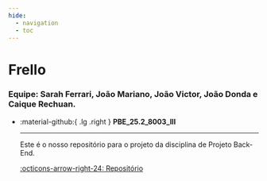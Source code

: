 ```yaml
---
hide:
  - navigation
  - toc
---  
```


# Frello
### Equipe: Sarah Ferrari, João Mariano, João Victor, João Donda e Caique Rechuan.

<div class="grid cards" markdown>

-   :material-github:{ .lg .right } __PBE_25.2_8003_III__

    ---

    Este é o nosso repositório para o projeto da disciplina de Projeto Back-End.

    [:octicons-arrow-right-24: Repositório](https://github.com/Projetos-de-Extensao/PBE_25.2_8003_I)


</div>

